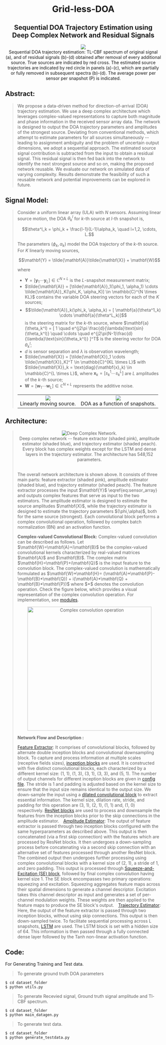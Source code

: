 <div align=center>
   <h1>
   Grid-less-DOA
   </h1>
</div>

<div align=center>
   <h2>
   Sequential DOA Trajectory Estimation using Deep Complex Network and Residual Signals
   </h2>
</div>

<div align=center>
   <img src="./Images/53_phi_0.0.png" >
   <figcaption>
	  Sequential DOA trajectory estimation: TL-CBF spectrum of original signal (a), and of residual signals (b)-(d) obtained after removal of every additional source. True sources are indicated by red cross. The estimated source trajectories are indicated by red circle in panels (a)-(c), which are partially or fully removed in subsequent spectra (b)-(d). The average power per sensor per snapshot (P) is indicated.
    </figcaption>
</div>


## Abstract:
> We propose a data-driven method for direction-of-arrival (DOA) trajectory estimation. We use a deep complex architecture which leverages complex-valued representations to capture both magnitude and phase information in the received sensor array data. The network is designed to output the DOA trajectory parameters and amplitudes of the strongest source. Deviating from conventional methods, which attempt to estimate parameters for all sources simultaneously -- leading to assignment ambiguity and the problem of uncertain output dimensions, we adopt a sequential approach. The estimated source signal contribution is subtracted from the input to obtain a residual signal. This residual signal is then fed back into the network to identify the next strongest source and so on, making the proposed network reusable. We evaluate our network on simulated data of varying complexity. Results demonstrate the feasibility of such a reusable network and potential improvements can be explored in future.

## Signal Model:
<blockquote>
 
Consider a uniform linear array (ULA) with $N$ sensors. Assuming linear source motion, the DOA $\theta^l_k$ for $k{\text{-th}}$ source at $l{\text{-th}}$ snapshot is,

$$\theta^l_k = \phi_k + \frac{l-1}{L-1}\alpha_k, \quad l=1,2, \cdots, L.$$

The parameters $(\phi_k,\alpha_k)$ model the DOA trajectory of the $k{\text{-th}}$ source. For $K$ linearly moving sources,

$$\mathbf{Y} = \tilde{\mathbf{A}}\tilde{\mathbf{X}} + \mathbf{W}$$

where 
* $\mathbf{Y} = [\mathbf{y}_1 \cdots \mathbf{y}_L] \in \mathbb{C}^{N \times L}$ is the $L$-snapshot measurement matrix; 
* $\tilde{\mathbf{A}} = [\tilde{\mathbf{A}}_1(\phi_1, \alpha_1) \cdots \tilde{\mathbf{A}}_K(\phi_K, \alpha_K)] \in \mathbb{C}^{N \times KL}$ contains     the variable DOA steering vectors for each of the $K$ sources;
* $$\tilde{\mathbf{A}}_k(\phi_k, \alpha_k) = [ \mathbf{a}(\theta^1_k) \cdots \mathbf{a}(\theta^L_k)]$$ is the steering matrix for the $k{\text{-th}}$ source, where $\mathbf{a}(\theta_k^l) = [ 1 \quad e^{j2\pi \frac{d}{\lambda}\text{sin}(\theta_k^l)} \quad \cdots \quad e^{j2\pi(N-1)\frac{d}{\lambda}\text{sin}(\theta_k^l)} ]^T$ is the steering vector for DOA $\theta_k^l$;
* $d$ is sensor separation and $\lambda$ is observation wavelength;
* $\tilde{\mathbf{X}} = [\tilde{\mathbf{X}}_1 \cdots \tilde{\mathbf{X}}_K]^T \in \mathbb{C}^{KL \times L}$ with $\tilde{\mathbf{X}}_k = \text{diag}(\mathbf{x}_k) \in \mathbb{C}^{L \times L}$, where $\mathbf{x}_k = [s_k^1 \cdots s_k^L]$ are $L$ amplitudes of the $k{\text{-th}}$ source;
* $\mathbf{W}=[\mathbf{w}_1 \cdots \mathbf{w}_L] \in \mathbb{C}^{N \times L}$ represents the additive noise.

<div align="center">
    <table>
	<td><div align=center>
		<img src= "./Images/linear_movingsource2.png"> <figcaption> Linearly moving source.</figcaption></div></td> 
	<td><div align=center>
		<img src="./Images/track2.png"> <figcaption> DOA as a function of snapshots.</figcaption></div></td> 
    </table>
</div>
</blockquote>

## Architecture:
<blockquote>
<div align=center>
		<img src="./Images/network.png" title="Deep Complex Network.">
		<figcaption>
			Deep complex network -- feature extractor (shaded pink), amplitude estimator (shaded blue), and trajectory estimator (shaded peach). Every block has complex weights except for the LSTM  and dense layers in the trajectory estimator. The architecture has 548,152 parameters.
		</figcaption>
</div>
<br>
<p>
The overall network architecture is shown above. It consists of three main parts: feature extractor (shaded pink), amplitude estimator (shaded blue), and trajectory estimator (shaded peach). The feature extractor processes the input $\mathbf{Y}$ \eqref{eq:sensor_array} and outputs complex features that serve as input to the two estimators. The amplitude estimator is designed to estimate the source amplitudes $\mathbf{X}$, while the trajectory estimator is designed to estimate the trajectory parameters $(\phi,\alpha)$, both for the same source (strongest). Each convolutional block performs a complex convolutional operation, followed by complex batch normalization (BN) and an activation function. 
</p>

<p>
<b>Complex-valued Convolutional Block:</b> Complex-valued convolution can be described as follows. Let $\mathbf{W}=\mathbf{A}+i\mathbf{B}$ be the complex-valued convolutional kernels characterized by real-valued matrices $\mathbf{A}$ and $\mathbf{B}$. The complex matrix $\mathbf{H}=\mathbf{P}+i\mathbf{Q}$ is the input feature to the convolution block. The complex-valued convolution is mathematically formulated as $\mathbf{W}*\mathbf{H}= (\mathbf{A}*\mathbf{P}-\mathbf{B}*\mathbf{Q}) + i(\mathbf{A}*\mathbf{Q} + \mathbf{B}*\mathbf{P})$ where $*$ denotes the convolution operation. Check the figure below, which provides a visual representation of the complex convolution operation. For implementation, see <a href="Gridless/net_modules.py#L6"> modules</a>.
</p>

<div align="center">
	<img src="./Images/complex_conv.png" width="400" title="Complex convolution operation" >
<!-- 	<figcaption>Complex convolution operation.</figcaption> -->
</div>

<p>
<b> Network Flow and Description :</b> <br>  
    <ul style="display: inline; padding-left: 0; list-style-type: none;">
        <li style="display: inline; margin-right: 10px;"><a href="Gridless/model.py#L7">Feature Extractor</a>: It comprises of convolutional blocks, followed by alternate double inception blocks and convolutional downsampling block. To capture and process information at multiple scales (receptive fields sizes), <a href="Gridless/net_modules.py#L53">inception blocks</a> are used. It is constructed with five distinct convolutional blocks, each characterized by a different kernel size: (1, 1), (1, 3), (3, 1), (3, 3), and (5, 1). The number of output channels for different inception blocks are given in <a href="Gridless/config.yml"> config file</a>. The stride is 1 and padding is adjusted based on the kernel size to ensure that the input size remains identical to the output size. We down-sample the input using a <a href="Gridless/net_modules.py#L176"> dilated convolutional block</a> to extract essential information. The kernel size, dilation rate, stride, and padding for this operation are (3, 1), (2, 1), (1, 1) and, (1, 0) respectively. <a href="Gridless/net_modules.py#L129">ResNet blocks</a> are used to process and downsample the features from the inception blocks prior to the skip connections in the amplitude estimator. </li>
        <li style="display: inline; margin-right: 10px;"> <a href="Gridless/model.py#L53">Amplitude Estimator</a>: The output of feature extractor is passed through two inception blocks configured with the same hyperparameters as described above. This output is then concatenated (via a first skip connection) with the features which are processed by ResNet blocks. It then undergoes a down-sampling process before concatenating via a second skip connection with an alternative set of features processed through another ResNet block. The combined output then undergoes further processing using complex convolutional blocks with a kernel size of (2, 1), a stride of 1, and zero padding. This output is processed through <a href="Gridless/model.py#L187">Squeeze-and-Excitation (SE) block</a>, followed by final complex convolution having kernel size 1. The SE block encompasses two primary operations: squeezing and excitation. Squeezing aggregates feature maps across their spatial dimensions to generate a channel descriptor. Excitation takes this channel descriptor as input and generates a set of per-channel modulation weights. These weights are then applied to the feature maps to produce the SE block's output.</li>
        <li style="display: inline; margin-right: 10px;"> <a href="Gridless/model.py#L117">Trajectory Estimator</a>: Here, the output of the feature extractor is passed through two inception blocks, without using skip connections. This output is then down-sampled twice. To facilitate sequential processing across L snapshots, <a href="Gridless/net_modules.py#L205">LSTM</a> are used. The LSTM block is set with a hidden size of 64. This information is then passed through a fully connected dense layer followed by the Tanh non-linear activation function.</li>
    </ul>
</p>
</blockquote>

## Code:

For Generating Training and Test data. <br>
> To generate ground truth DOA parameters
```
$ cd dataset_folder
$ python utils.py
```
> To generate Recevied signal, Ground truth signal amplitude and Tl-CBF spectrum.
```
$ cd dataset_folder
$ python main_datagen.py
```
> To generate test data.
```
$ cd dataset_folder
$ python generate_testdata.py
```


